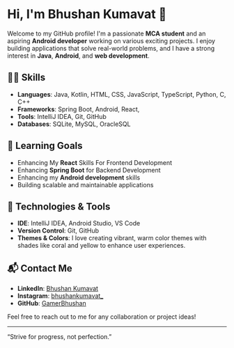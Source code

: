 # Hi, I'm Bhushan Kumavat 👋

Welcome to my GitHub profile! I'm a passionate **MCA student** and an aspiring **Android developer** working on various exciting projects. I enjoy building applications that solve real-world problems, and I have a strong interest in **Java**, **Android**, and **web development**.


## 🧑‍💻 Skills

- **Languages**: Java, Kotlin, HTML, CSS, JavaScript, TypeScript, Python, C, C++
- **Frameworks**: Spring Boot, Android, React,
- **Tools**: IntelliJ IDEA, Git, GitHub
- **Databases**: SQLite, MySQL, OracleSQL

## 🌱 Learning Goals

- Enhancing My **React** Skills For Frontend Development
- Enhancing **Spring Boot** for Backend Development
- Enhancing my **Android development** skills
- Building scalable and maintainable applications

## 🔧 Technologies & Tools

- **IDE**: IntelliJ IDEA, Android Studio, VS Code
- **Version Control**: Git, GitHub
- **Themes & Colors**: I love creating vibrant, warm color themes with shades like coral and yellow to enhance user experiences.
<!-- - **Design Tools**: Figma, Adobe XD (for app UI/UX design) -->


## 📬 Contact Me

- **LinkedIn**: [Bhushan Kumavat](https://www.linkedin.com/in/bhushankumavat/)
- **Instagram**: [bhushankumavat_](https://www.instagram.com/bhushankumavat_/)
- **GitHub**: [GamerBhushan](https://github.com/GamerBhushan)


Feel free to reach out to me for any collaboration or project ideas!

---

“Strive for progress, not perfection.”
